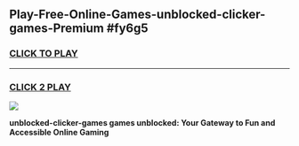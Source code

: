 
## Play-Free-Online-Games-unblocked-clicker-games-Premium #fy6g5
<h3>
<a href="https://premium.freeplayer.one?title=unblocked-clicker-games&ref=8M">CLICK TO PLAY</a></h3>
<hr>

<h3>
<a href="https://premium.freeplayer.one?title=unblocked-clicker-games&ref=8M">CLICK 2 PLAY</a>
  
</h3>

<a href="https://premium.freeplayer.one?title=unblocked-clicker-games&ref=8M"><img src="https://clearcache.store/games.png"></a>


**unblocked-clicker-games games unblocked: Your Gateway to Fun and Accessible Online Gaming**
